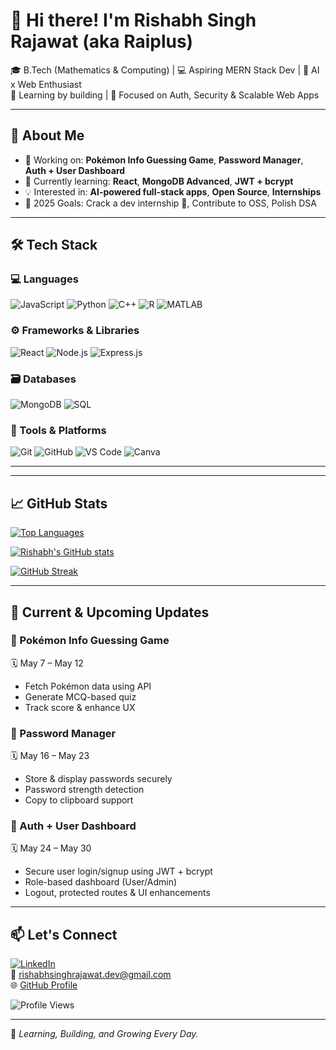 # 👋 Hi there! I'm Rishabh Singh Rajawat (aka Raiplus)

🎓 B.Tech (Mathematics & Computing) | 💻 Aspiring MERN Stack Dev | 🤖 AI x Web Enthusiast  
📍 Learning by building | 🔐 Focused on Auth, Security & Scalable Web Apps  

---

## 🚀 About Me

- 🔭 Working on: **Pokémon Info Guessing Game**, **Password Manager**, **Auth + User Dashboard**
- 🌱 Currently learning: **React**, **MongoDB Advanced**, **JWT + bcrypt**
- 💡 Interested in: **AI-powered full-stack apps**, **Open Source**, **Internships**
- 🎯 2025 Goals: Crack a dev internship 💼, Contribute to OSS, Polish DSA

---

## 🛠 Tech Stack

### 💻 Languages
![JavaScript](https://img.shields.io/badge/JavaScript-F7DF1E?style=flat&logo=javascript&logoColor=black)
![Python](https://img.shields.io/badge/Python-3776AB?style=flat&logo=python&logoColor=white)
![C++](https://img.shields.io/badge/C++-00599C?style=flat&logo=c%2B%2B&logoColor=white)
![R](https://img.shields.io/badge/R-276DC3?style=flat&logo=r&logoColor=white)
![MATLAB](https://img.shields.io/badge/MATLAB-orange?style=flat)

### ⚙️ Frameworks & Libraries
![React](https://img.shields.io/badge/React-61DAFB?style=flat&logo=react)
![Node.js](https://img.shields.io/badge/Node.js-339933?style=flat&logo=node.js&logoColor=white)
![Express.js](https://img.shields.io/badge/Express.js-000000?style=flat&logo=express&logoColor=white)

### 🗃️ Databases
![MongoDB](https://img.shields.io/badge/MongoDB-47A248?style=flat&logo=mongodb&logoColor=white)
![SQL](https://img.shields.io/badge/SQL-4479A1?style=flat&logo=postgresql&logoColor=white)

### 🧰 Tools & Platforms
![Git](https://img.shields.io/badge/Git-F05032?style=flat&logo=git&logoColor=white)
![GitHub](https://img.shields.io/badge/GitHub-181717?style=flat&logo=github)
![VS Code](https://img.shields.io/badge/VS%20Code-007ACC?style=flat&logo=visual-studio-code&logoColor=white)
![Canva](https://img.shields.io/badge/Canva-00C4CC?style=flat&logo=canva)

---

---

## 📈 GitHub Stats

[![Top Languages](https://github-readme-stats.vercel.app/api/top-langs/?username=Raiplus&layout=compact&theme=tokyonight)](https://github.com/Raiplus)

[![Rishabh's GitHub stats](https://github-readme-stats.vercel.app/api?username=Raiplus&show_icons=true&theme=tokyonight)](https://github.com/Raiplus)

[![GitHub Streak](https://github-readme-streak-stats.herokuapp.com?user=Raiplus&theme=tokyonight)](https://github.com/Raiplus)

---

## 🔧 Current & Upcoming Updates

### 🔹 Pokémon Info Guessing Game  
🗓️ May 7 – May 12  
- Fetch Pokémon data using API  
- Generate MCQ-based quiz  
- Track score & enhance UX

### 🔹 Password Manager  
🗓️ May 16 – May 23  
- Store & display passwords securely  
- Password strength detection  
- Copy to clipboard support

### 🔹 Auth + User Dashboard  
🗓️ May 24 – May 30  
- Secure user login/signup using JWT + bcrypt  
- Role-based dashboard (User/Admin)  
- Logout, protected routes & UI enhancements  

---

## 📫 Let's Connect

[![LinkedIn](https://img.shields.io/badge/LinkedIn-0A66C2?style=flat&logo=linkedin&logoColor=white)](https://www.linkedin.com/in/rishabh-singh-rajawat-5a1b782bb)  
📧 rishabhsinghrajawat.dev@gmail.com  
🌐 [GitHub Profile](https://github.com/Raiplus)

![Profile Views](https://komarev.com/ghpvc/?username=Raiplus&label=Profile%20views&color=0e75b6&style=flat)

---

🚀 *Learning, Building, and Growing Every Day.*

